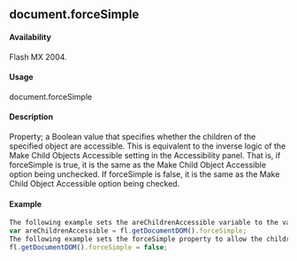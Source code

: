 ## document.forceSimple

#### Availability

Flash MX 2004.

#### Usage

document.forceSimple

#### Description

Property; a Boolean value that specifies whether the children of the specified object are accessible. This is equivalent to the inverse logic of the Make Child Objects Accessible setting in the Accessibility panel. That is, if forceSimple is true, it is the same as the Make Child Object Accessible option being unchecked. If forceSimple is false, it is the same as the Make Child Object Accessible option being checked.

#### Example

```javascript
The following example sets the areChildrenAccessible variable to the value of the forceSimple property. A value of false means the children are accessible.
var areChildrenAccessible = fl.getDocumentDOM().forceSimple;
The following example sets the forceSimple property to allow the children of the document to be accessible:
fl.getDocumentDOM().forceSimple = false;

```